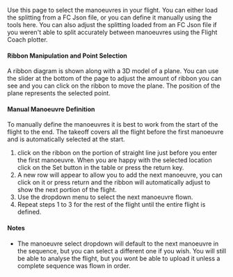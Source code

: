 Use this page to select the manoeuvres in your flight. You can either load the splitting from a FC Json file, or you can define it manually using the tools here. You can also adjust the splitting loaded from an FC Json file if you weren't able to split accurately between manoeuvres using the Flight Coach plotter.

#### Ribbon Manipulation and Point Selection

A ribbon diagram is shown along with a 3D model of a plane. You can use the slider at the bottom of the page to adjust the amount of ribbon you can see and you can click on the ribbon to move the plane. The position of the plane represents the selected point.

#### Manual Manoeuvre Definition

To manually define the manoeuvres it is best to work from the start of the flight to the end. The takeoff covers all the flight before the first manoeuvre and is automatically selected at the start.

1) click on the ribbon on the portion of straight line just before you enter the first manoeuvre.
 When you are happy with the selected location click on the Set button in the table or press the return key. 
2) A new row will appear to allow you to add the next manoeuvre, you can click on it or press return and the ribbon will automatically adjust to show the next portion of the flight.
3) Use the dropdown menu to select the next manoeuvre flown.
4) Repeat steps 1 to 3 for the rest of the flight until the entire flight is defined.

#### Notes
- The manoeuvre select dropdown will default to the next manoeuvre in the sequence, but you can select a different one if you wish. You will still be able to analyse the flight, but you wont be able to upload it unless a complete sequence was flown in order. 
